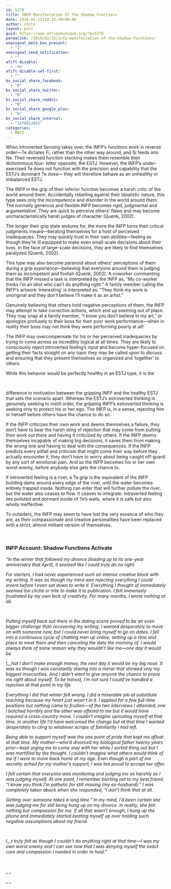 ```yaml
---
id: 5378
title: INFP Manifestation Of The Shadow Functions
date: 2019-02-15T10:33:38+00:00
author: chito
layout: post
guid: https://www.afriqueunique.org/?p=5378
permalink: /2019/02/15/infp-manifestation-of-the-shadow-functions/
onesignal_meta_box_present:
  - "1"
onesignal_send_notification:
  - ""
afift-disable:
  - 'no'
afift-disable-set-first:
  - ""
bs_social_share_facebook:
  - "0"
bs_social_share_twitter:
  - "0"
bs_social_share_reddit:
  - "0"
bs_social_share_google_plus:
  - "0"
bs_social_share_interval:
  - "1570912033"
categories:
  - MBTI
---
```

When Introverted Sensing takes over, the INFP’s functions work in reverse order—Te dictates Fi, rather than the other way around, and Si feeds into Ne. Their reversed function stacking makes them resemble their dichotomous four- letter opposite, the ESTJ. However, the INFP’s under-exercised Te does not function with the precision and capability that the ESTJ’s dominant Te does— they will therefore behave as an unhealthy or imbalanced ESTJ.

The INFP in the grip of their inferior function becomes a harsh critic of the world around them. Accidentally rebelling against their idealistic nature, this type sees only the incompetence and disorder in the world around them. The normally generous and flexible INFP becomes rigid, judgmental and argumentative. They are quick to perceive others’ flaws and may become uncharacteristically harsh judges of character (Quenk, 2002).

The longer their grip state endures for, the more the INFP turns their critical judgments inward—berating themselves for a host of perceived inadequacies. They may quickly trust in their own abilities—feeling as though they’re ill equipped to make even small-scale decisions about their lives. In the face of large-scale decisions, they are likely to find themselves paralyzed (Quenk, 2002).

This type may also become paranoid about others’ perceptions of them during a grip experience—believing that everyone around them is judging them as incompetent and foolish (Quenk, 2002). A coworker commenting that the INFP missed a task is interpreted by the INFP as, “My co-worker thinks I’m an idiot who can’t do anything right.” A family member calling the INFP’s artwork ‘interesting’ is interpreted as, “They think my work is unoriginal and they don’t believe I’ll make it as an artist.”

Genuinely believing that others hold negative perceptions of them, the INFP may attempt to take corrective actions, which end up seeming out of place. They may snap at a family member, “I know you don’t believe in my art,” or apologize profusely to their boss for their poor work performance—when in reality their boss may not think they were performing poorly at all!

The INFP may overcompensate for his or her perceived inadequacies by trying to come across as incredibly logical at all times. They are likely to consciously reject introverted feeling’s input and become hyper-focused on getting their facts straight on any topic they may be called upon to discuss and ensuring that they present themselves as organized and ‘together’ to others.

While this behavior would be perfectly healthy in an ESTJ type, it is the

&nbsp;

difference in motivation between the gripping INFP and the healthy ESTJ that sets the scenario apart. Whereas the ESTJ’s extroverted thinking is genuinely seeking to instill order, the gripping INFP’s extroverted thinking is seeking only to protect his or her ego. The INFP is, in a sense, rejecting him or herself before others have the chance to do so.

If the INFP criticizes their own work and deems themselves a failure, they don’t have to bear the harsh sting of rejection that may come from putting their work out there and having it criticized by others. If the INFP deems themselves incapable of making big decisions, it saves them from making the wrong one and having to deal with the consequences. If the INFP predicts every pitfall and criticism that might come their way before they actually encounter it, they don’t have to worry about being caught off-guard by any sort of emotional pain. And so the INFP becomes his or her own worst enemy, before anybody else gets the chance to.

If introverted feeling is a river, a Te grip is the equivalent of the INFP building dams around every edge of the river, until the water becomes entirely trapped inside. Nothing can enter that will further pollute the river, but the water also ceases to flow. It ceases to integrate. Introverted feeling lies polluted and dormant inside of Te’s walls, where it is safe but also wholly ineffective.

To outsiders, the INFP may seem to have lost the very essence of who they are, as their compassionate and creative personalities have been replaced with a strict, almost militant version of themselves.

&nbsp;

### INFP Account: Shadow Functions Activate

_“In_ _the winter that followed my divorce (leading up to its one-year anniversary that April), it seemed like I could truly do no right._

_For_ _starters,_ _I had never experienced such an intense creative block with my writing. It was as though my mind was rejecting everything I could invent before I even sat down to write it. Everything I thought of immediately seemed too cliché or trite to make it to publication. I felt immensely frustrated by my own lack of creativity. For many months, I wrote nothing at all._

&nbsp;

_Putting_ _myself back out there in the dating scene proved to be an even bigger challenge than recovering my writing. I wanted desperately to move on with someone new, but I could never bring myself to go on dates. I fell into a continuous cycle of chatting men up online, setting up a time and place to meet them and then canceling the date the morning of. I would always think of some reason why they wouldn’t like me—one day it would be_

_t__hat I don’t make enough money, the next day it would be my big nose. It was as though I was constantly staring into a mirror that showed only my biggest insecurities. And I didn’t want to give anyone the chance to prove me right about myself. To be honest, I’m not sure I could’ve handled a rejection at that point in my life._

_Everything_ _I did that winter felt wrong. I did a miserable job at substitute teaching because my heart just wasn’t in it. I applied for a few full-time positions but nothing came to fruition—of the two interviews I attended, one I botched horribly and the other was offered to me but it would have required a cross-country move. I couldn’t imagine uprooting myself at that time. In another life I’d have welcomed the change but at that time I wanted desperately to cling to whatever scraps of familiarity I had left._

_Being able to support myself was the one point of pride that kept me afloat at that time. My mother—who’d divorced my biological father twenty years prior—kept urging me to come stay with her while I sorted thing out but I was mortified by the thought. I couldn’t imagine what others would think of me if I were to move back home at my age. Even though a part of me secretly ached for my mother’s support, I was too proud to accept her offer._

_I felt certain that everyone was monitoring and judging me as harshly as I was judging myself. At one point, I remember blurting out to my best friend, “I know you think I’m pathetic for still missing (my ex-husband).” I was completely taken aback when she responded, “I don’t think that at all._

_Getting_ _over someone takes a long time.” In my mind, I’d been certain she was judging me for still being hung up on my divorce. In reality, she felt nothing but compassion for me. If all that wasn’t enough, I hung up the phone and immediately started beating myself up over holding such negative assumptions about my friend._

&nbsp;

_I__t truly felt as though I couldn’t do anything right at that time—I was my own worst enemy and I can see now that I was denying myself the exact care and compassion I needed in order to heal.”_

&nbsp;

_ _

_ _